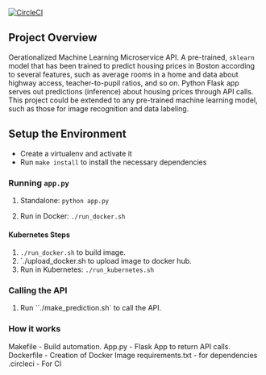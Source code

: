 [![CircleCI](https://circleci.com/gh/nevermyuk/project-ml-microservice-kubernetes.svg?style=svg)](https://circleci.com/gh/nevermyuk/project-ml-microservice-kubernetes)
## Project Overview

Oerationalized Machine Learning Microservice API. 
A pre-trained, `sklearn` model that has been trained to predict housing prices in Boston according to several features, such as average rooms in a home and data about highway access, teacher-to-pupil ratios, and so on. 
Python Flask app serves out predictions (inference) about housing prices through API calls.
This project could be extended to any pre-trained machine learning model, such as those for image recognition and data labeling.


## Setup the Environment

* Create a virtualenv and activate it
* Run `make install` to install the necessary dependencies

### Running `app.py`

1. Standalone:  `python app.py`

2. Run in Docker:  `./run_docker.sh` 


#### Kubernetes Steps
1. `./run_docker.sh` to build image.
2. `./upload_docker.sh to upload image to docker hub.
3. Run in Kubernetes:  `./run_kubernetes.sh`


### Calling the API
1. Run ``./make_prediction.sh` to call the API.

### How it works

Makefile -  Build automation.
App.py - Flask App to return API calls.
Dockerfile - Creation of Docker Image
requirements.txt - for dependencies
.circleci - For CI

